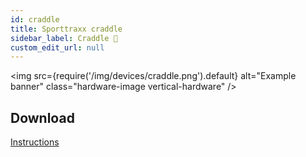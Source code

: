 ```yaml
---
id: craddle
title: Sporttraxx craddle
sidebar_label: Craddle 🚧
custom_edit_url: null
---
```


<img
  src={require('/img/devices/craddle.png').default}
  alt="Example banner"
  class="hardware-image vertical-hardware"
/>

## Download
[Instructions](/documents/craddle.pdf)